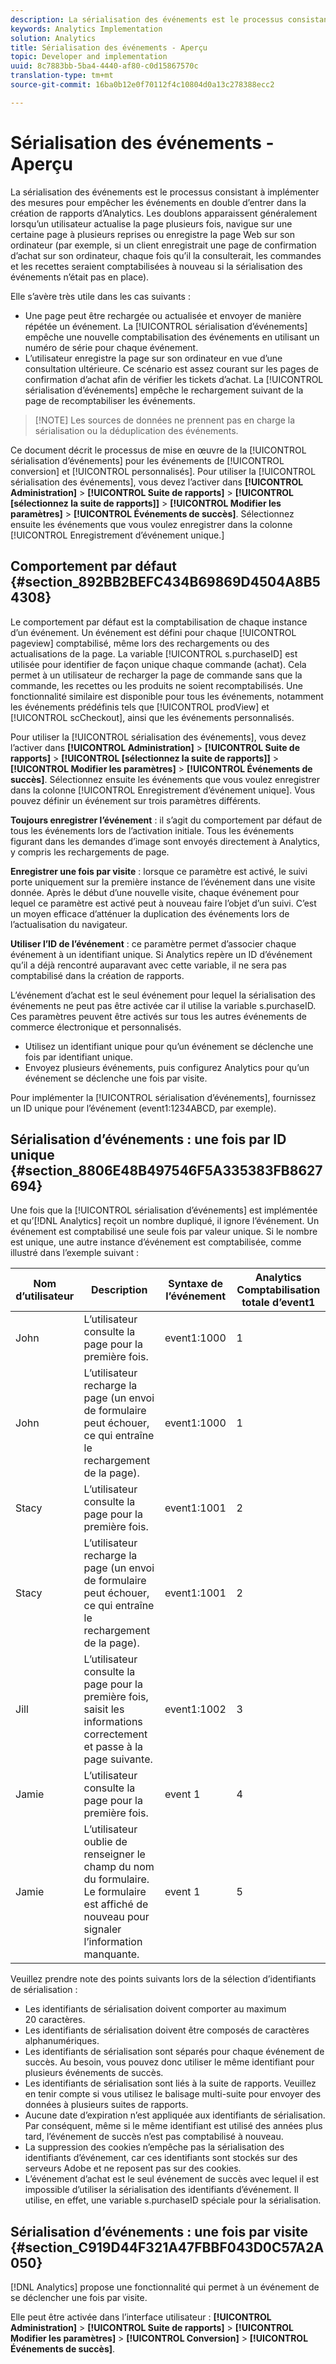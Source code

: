 ```yaml
---
description: La sérialisation des événements est le processus consistant à implémenter des mesures pour empêcher les événements en double d’entrer dans la création de rapports d’Analytics. Les doublons apparaissent généralement lorsqu’un utilisateur actualise la page plusieurs fois, navigue sur une certaine page à plusieurs reprises ou enregistre la page Web sur son ordinateur (par exemple, si un client enregistrait une page de confirmation d’achat sur son ordinateur, chaque fois qu’il la consulterait, les commandes et les recettes seraient comptabilisées à nouveau si la sérialisation des événements n’était pas en place).
keywords: Analytics Implementation
solution: Analytics
title: Sérialisation des événements - Aperçu
topic: Developer and implementation
uuid: 8c7883bb-5ba4-4440-af80-c0d15867570c
translation-type: tm+mt
source-git-commit: 16ba0b12e0f70112f4c10804d0a13c278388ecc2

---
```



# Sérialisation des événements - Aperçu

La sérialisation des événements est le processus consistant à implémenter des mesures pour empêcher les événements en double d’entrer dans la création de rapports d’Analytics. Les doublons apparaissent généralement lorsqu’un utilisateur actualise la page plusieurs fois, navigue sur une certaine page à plusieurs reprises ou enregistre la page Web sur son ordinateur (par exemple, si un client enregistrait une page de confirmation d’achat sur son ordinateur, chaque fois qu’il la consulterait, les commandes et les recettes seraient comptabilisées à nouveau si la sérialisation des événements n’était pas en place).

Elle s’avère très utile dans les cas suivants :

* Une page peut être rechargée ou actualisée et envoyer de manière répétée un événement. La [!UICONTROL sérialisation d’événements] empêche une nouvelle comptabilisation des événements en utilisant un numéro de série pour chaque événement.
* L’utilisateur enregistre la page sur son ordinateur en vue d’une consultation ultérieure. Ce scénario est assez courant sur les pages de confirmation d’achat afin de vérifier les tickets d’achat. La [!UICONTROL sérialisation d’événements] empêche le rechargement suivant de la page de recomptabiliser les événements.

> [!NOTE] Les sources de données ne prennent pas en charge la sérialisation ou la déduplication des événements.

Ce document décrit le processus de mise en œuvre de la [!UICONTROL sérialisation d’événements] pour les événements de [!UICONTROL conversion] et [!UICONTROL personnalisés]. Pour utiliser la [!UICONTROL sérialisation des événements], vous devez l’activer dans **[!UICONTROL Administration]** &gt; **[!UICONTROL Suite de rapports]** &gt; **[!UICONTROL [sélectionnez la suite de rapports]]** &gt; **[!UICONTROL Modifier les paramètres]** &gt; **[!UICONTROL Événements de succès]**. Sélectionnez ensuite les événements que vous voulez enregistrer dans la colonne [!UICONTROL Enregistrement d’événement unique.]

## Comportement par défaut {#section_892BB2BEFC434B69869D4504A8B54308}

Le comportement par défaut est la comptabilisation de chaque instance d’un événement. Un événement est défini pour chaque [!UICONTROL pageview] comptabilisé, même lors des rechargements ou des actualisations de la page. La variable [!UICONTROL s.purchaseID] est utilisée pour identifier de façon unique chaque commande (achat). Cela permet à un utilisateur de recharger la page de commande sans que la commande, les recettes ou les produits ne soient recomptabilisés. Une fonctionnalité similaire est disponible pour tous les événements, notamment les événements prédéfinis tels que [!UICONTROL prodView] et [!UICONTROL scCheckout], ainsi que les événements personnalisés.

<!-- 

event_serialization_impl.xml

 -->

Pour utiliser la [!UICONTROL sérialisation des événements], vous devez l’activer dans **[!UICONTROL Administration]** &gt; **[!UICONTROL Suite de rapports]** &gt; **[!UICONTROL [sélectionnez la suite de rapports]]** &gt; **[!UICONTROL Modifier les paramètres]** &gt; **[!UICONTROL Événements de succès]**. Sélectionnez ensuite les événements que vous voulez enregistrer dans la colonne [!UICONTROL Enregistrement d’événement unique]. Vous pouvez définir un événement sur trois paramètres différents.

**Toujours enregistrer l’événement** : il s’agit du comportement par défaut de tous les événements lors de l’activation initiale. Tous les événements figurant dans les demandes d’image sont envoyés directement à Analytics, y compris les rechargements de page.

**Enregistrer une fois par visite** : lorsque ce paramètre est activé, le suivi porte uniquement sur la première instance de l’événement dans une visite donnée. Après le début d’une nouvelle visite, chaque événement pour lequel ce paramètre est activé peut à nouveau faire l’objet d’un suivi. C’est un moyen efficace d’atténuer la duplication des événements lors de l’actualisation du navigateur.

**Utiliser l’ID de l’événement** : ce paramètre permet d’associer chaque événement à un identifiant unique. Si Analytics repère un ID d’événement qu’il a déjà rencontré auparavant avec cette variable, il ne sera pas comptabilisé dans la création de rapports.

L’événement d’achat est le seul événement pour lequel la sérialisation des événements ne peut pas être activée car il utilise la variable s.purchaseID. Ces paramètres peuvent être activés sur tous les autres événements de commerce électronique et personnalisés.

* Utilisez un identifiant unique pour qu’un événement se déclenche une fois par identifiant unique.
* Envoyez plusieurs événements, puis configurez Analytics pour qu’un événement se déclenche une fois par visite.

Pour implémenter la [!UICONTROL sérialisation d’événements], fournissez un ID unique pour l’événement (event1:1234ABCD, par exemple).

## Sérialisation d’événements : une fois par ID unique {#section_8806E48B497546F5A335383FB8627694}

Une fois que la [!UICONTROL sérialisation d’événements] est implémentée et qu’[!DNL Analytics] reçoit un nombre dupliqué, il ignore l’événement. Un événement est comptabilisé une seule fois par valeur unique. Si le nombre est unique, une autre instance d’événement est comptabilisée, comme illustré dans l’exemple suivant :

| Nom d’utilisateur | Description | Syntaxe de l’événement | Analytics Comptabilisation totale d’event1 |
|---|---|---|---|
| John | L’utilisateur consulte la page pour la première fois. | event1:1000 | 1 |
| John | L’utilisateur recharge la page (un envoi de formulaire peut échouer, ce qui entraîne le rechargement de la page). | event1:1000 | 1 |
| Stacy | L’utilisateur consulte la page pour la première fois. | event1:1001 | 2 |
| Stacy | L’utilisateur recharge la page (un envoi de formulaire peut échouer, ce qui entraîne le rechargement de la page). | event1:1001 | 2 |
| Jill | L’utilisateur consulte la page pour la première fois, saisit les informations correctement et passe à la page suivante. | event1:1002 | 3 |
| Jamie | L’utilisateur consulte la page pour la première fois. | event 1 | 4 |
| Jamie | L’utilisateur oublie de renseigner le champ du nom du formulaire. Le formulaire est affiché de nouveau pour signaler l’information manquante. | event 1 | 5 |

Veuillez prendre note des points suivants lors de la sélection d’identifiants de sérialisation :

* Les identifiants de sérialisation doivent comporter au maximum 20 caractères.
* Les identifiants de sérialisation doivent être composés de caractères alphanumériques.
* Les identifiants de sérialisation sont séparés pour chaque événement de succès. Au besoin, vous pouvez donc utiliser le même identifiant pour plusieurs événements de succès.
* Les identifiants de sérialisation sont liés à la suite de rapports. Veuillez en tenir compte si vous utilisez le balisage multi-suite pour envoyer des données à plusieurs suites de rapports.
* Aucune date d’expiration n’est appliquée aux identifiants de sérialisation. Par conséquent, même si le même identifiant est utilisé des années plus tard, l’événement de succès n’est pas comptabilisé à nouveau.
* La suppression des cookies n’empêche pas la sérialisation des identifiants d’événement, car ces identifiants sont stockés sur des serveurs Adobe et ne reposent pas sur des cookies.
* L’événement d’achat est le seul événement de succès avec lequel il est impossible d’utiliser la sérialisation des identifiants d’événement. Il utilise, en effet, une variable s.purchaseID spéciale pour la sérialisation.

## Sérialisation d’événements : une fois par visite {#section_C919D44F321A47FBBF043D0C57A2A050}

[!DNL Analytics] propose une fonctionnalité qui permet à un événement de se déclencher une fois par visite.

Elle peut être activée dans l’interface utilisateur : **[!UICONTROL Administration]** &gt; **[!UICONTROL Suite de rapports]** &gt; **[!UICONTROL Modifier les paramètres]** &gt; **[!UICONTROL Conversion]** &gt; **[!UICONTROL Événements de succès]**.
